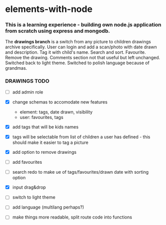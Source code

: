 # elements-with-node

### This is a learning experience - building own node.js application from scratch using express and mongodb.

The **drawings branch** is a switch from any picture to children drawings archive specifically. User can login and add a scan/photo with date drawn and description. Tag it with child's name. Search and sort. Favourite. Remove the drawing.
Comments section not that useful but left unchanged.
Switched back to light theme.
Switched to polish language because of grandmas.

### DRAWINGS TODO
- [ ] add admin role
- [x] change schemas to accomodate new features 
  - element: tags, date drawn, visibility
  - user: favourites, tags
- [x] add tags that will be kids names
- [x] tags will be selectable from list of children a user has defined - this should make it easier to tag a picture
- [x] add option to remove drawings
- [ ] add favourites
- [ ] search redo to make ue of tags/favourites/drawn date with sorting option
- [x] input drag&drop
- [ ] switch to light theme
- [ ] add language (multilang perhaps?)
- [ ] make things more readable, split route code into functions

